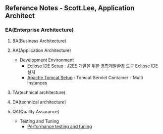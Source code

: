 ## Reference Notes - Scott.Lee, Application Architect

### EA(Enterprise Architecture)

1. BA(Business Architecture)

2. AA(Application Architecture)
   * Development Environment
      - [Eclipse IDE Setup](eclipse.ide.setup.md) : J2EE 개발을 위한 통합개발환경 도구 Eclipse IDE 설치
      - [Apache Tomcat Setup](apache.tomcat.setup.md) : Tomcat Servlet Container - Multi Instances

3. TA(technical architecture)

4. DA(technical architecture)

5. QA(Quality Assurance)
   * Testing and Tuning
      - [Performance testing and tuning](QA/performance.testing.and.tuning)
